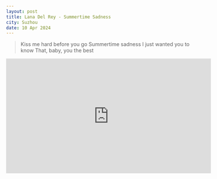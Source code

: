 ```yaml
---
layout: post
title: Lana Del Rey - Summertime Sadness
city: Suzhou
date: 10 Apr 2024
---
```


> Kiss me hard before you go
> Summertime sadness
> I just wanted you to know
> That, baby, you the best

<iframe width="560" height="315" src="https://www.youtube.com/embed/TdrL3QxjyVw?si=6dhis6QQGInwvXLA" title="YouTube video player" frameborder="0" allow="accelerometer; autoplay; clipboard-write; encrypted-media; gyroscope; picture-in-picture; web-share" referrerpolicy="strict-origin-when-cross-origin" allowfullscreen></iframe>
